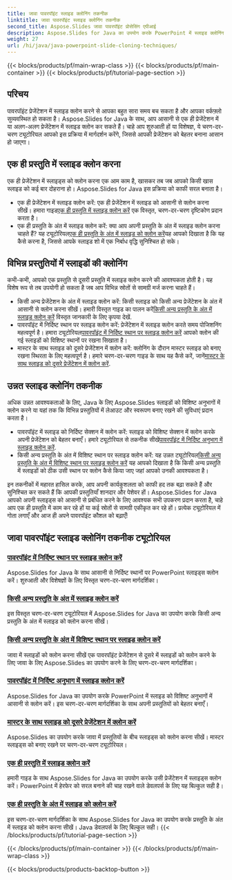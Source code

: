 ```yaml
---
title: जावा पावरपॉइंट स्लाइड क्लोनिंग तकनीक
linktitle: जावा पावरपॉइंट स्लाइड क्लोनिंग तकनीक
second_title: Aspose.Slides जावा पावरपॉइंट प्रोसेसिंग एपीआई
description: Aspose.Slides for Java का उपयोग करके PowerPoint में स्लाइड क्लोनिंग में महारत हासिल करें। एक ही प्रेजेंटेशन में या सभी प्रेजेंटेशन में स्लाइड क्लोन करना सीखें।
weight: 27
url: /hi/java/java-powerpoint-slide-cloning-techniques/
---
```


{{< blocks/products/pf/main-wrap-class >}}
{{< blocks/products/pf/main-container >}}
{{< blocks/products/pf/tutorial-page-section >}}

##  परिचय

पावरपॉइंट प्रेजेंटेशन में स्लाइड क्लोन करने से आपका बहुत सारा समय बच सकता है और आपका वर्कफ़्लो सुव्यवस्थित हो सकता है। Aspose.Slides for Java के साथ, आप आसानी से एक ही प्रेजेंटेशन में या अलग-अलग प्रेजेंटेशन में स्लाइड क्लोन कर सकते हैं। चाहे आप शुरुआती हों या विशेषज्ञ, ये चरण-दर-चरण ट्यूटोरियल आपको इस प्रक्रिया में मार्गदर्शन करेंगे, जिससे आपकी प्रेजेंटेशन को बेहतर बनाना आसान हो जाएगा।

## एक ही प्रस्तुति में स्लाइड क्लोन करना

एक ही प्रेजेंटेशन में स्लाइड्स को क्लोन करना एक आम काम है, खासकर तब जब आपको किसी खास स्लाइड को कई बार दोहराना हो। Aspose.Slides for Java इस प्रक्रिया को काफी सरल बनाता है।

-  एक ही प्रेजेंटेशन में स्लाइड क्लोन करें: एक ही प्रेजेंटेशन में स्लाइड को आसानी से क्लोन करना सीखें। हमारा गाइड[एक ही प्रस्तुति में स्लाइड क्लोन करें](./clone-slide-within-same-presentation-powerpoint/) एक विस्तृत, चरण-दर-चरण दृष्टिकोण प्रदान करता है।
-  एक ही प्रस्तुति के अंत में स्लाइड क्लोन करें: क्या आप अपनी प्रस्तुति के अंत में स्लाइड क्लोन करना चाहते हैं? यह ट्यूटोरियल[एक ही प्रस्तुति के अंत में स्लाइड को क्लोन करें](./clone-slide-end-within-same-presentation-powerpoint/)यह आपको दिखाता है कि यह कैसे करना है, जिससे आपके स्लाइड शो में एक निर्बाध वृद्धि सुनिश्चित हो सके।

## विभिन्न प्रस्तुतियों में स्लाइडों की क्लोनिंग

कभी-कभी, आपको एक प्रस्तुति से दूसरी प्रस्तुति में स्लाइड क्लोन करने की आवश्यकता होती है। यह विशेष रूप से तब उपयोगी हो सकता है जब आप विभिन्न स्रोतों से सामग्री मर्ज करना चाहते हैं।

-  किसी अन्य प्रेजेंटेशन के अंत में स्लाइड क्लोन करें: किसी स्लाइड को किसी अन्य प्रेजेंटेशन के अंत में आसानी से क्लोन करना सीखें। हमारी विस्तृत गाइड का पालन करें[किसी अन्य प्रस्तुति के अंत में स्लाइड क्लोन करें](./clone-slide-end-another-presentation-powerpoint/) विस्तृत जानकारी के लिए कृपया देखें.
-  पावरपॉइंट में निर्दिष्ट स्थान पर स्लाइड क्लोन करें: प्रेजेंटेशन में स्लाइड क्लोन करते समय पोजिशनिंग महत्वपूर्ण है। हमारा ट्यूटोरियल[पावरपॉइंट में निर्दिष्ट स्थान पर स्लाइड क्लोन करें](./clone-slide-specified-position-powerpoint/) आपको क्लोन की गई स्लाइडों को विशिष्ट स्थानों पर रखना सिखाता है।
-  मास्टर के साथ स्लाइड को दूसरे प्रेजेंटेशन में क्लोन करें: क्लोनिंग के दौरान मास्टर स्लाइड को बनाए रखना स्थिरता के लिए महत्वपूर्ण है। हमारे चरण-दर-चरण गाइड के साथ यह कैसे करें, जानें[मास्टर के साथ स्लाइड को दूसरे प्रेजेंटेशन में क्लोन करें](./clone-slide-another-presentation-master-powerpoint/).

## उन्नत स्लाइड क्लोनिंग तकनीक

अधिक उन्नत आवश्यकताओं के लिए, Java के लिए Aspose.Slides स्लाइडों को विशिष्ट अनुभागों में क्लोन करने या यहां तक कि विभिन्न प्रस्तुतियों में लेआउट और स्वरूपण बनाए रखने की सुविधाएं प्रदान करता है।

-  पावरपॉइंट में स्लाइड को निर्दिष्ट सेक्शन में क्लोन करें: स्लाइड को विशिष्ट सेक्शन में क्लोन करके अपनी प्रेजेंटेशन को बेहतर बनाएँ। हमारे ट्यूटोरियल से तकनीक सीखें[पावरपॉइंट में निर्दिष्ट अनुभाग में स्लाइड क्लोन करें](./clone-slide-specified-section-powerpoint/).
-  किसी अन्य प्रस्तुति के अंत में विशिष्ट स्थान पर स्लाइड क्लोन करें: यह उन्नत ट्यूटोरियल[किसी अन्य प्रस्तुति के अंत में विशिष्ट स्थान पर स्लाइड क्लोन करें](./clone-slide-end-another-specific-position-powerpoint/) यह आपको दिखाता है कि किसी अन्य प्रस्तुति में स्लाइडों को ठीक उसी स्थान पर क्लोन कैसे किया जाए जहां आपको उनकी आवश्यकता है।

इन तकनीकों में महारत हासिल करके, आप अपनी कार्यकुशलता को काफी हद तक बढ़ा सकते हैं और सुनिश्चित कर सकते हैं कि आपकी प्रस्तुतियाँ शानदार और पेशेवर हों। Aspose.Slides for Java आपको अपनी स्लाइड्स को आसानी से प्रबंधित करने के लिए आवश्यक सभी उपकरण प्रदान करता है, चाहे आप एक ही प्रस्तुति में काम कर रहे हों या कई स्रोतों से सामग्री एकीकृत कर रहे हों। प्रत्येक ट्यूटोरियल में गोता लगाएँ और आज ही अपने पावरपॉइंट कौशल को बढ़ाएँ!
## जावा पावरपॉइंट स्लाइड क्लोनिंग तकनीक ट्यूटोरियल
### [पावरपॉइंट में निर्दिष्ट स्थान पर स्लाइड क्लोन करें](./clone-slide-specified-position-powerpoint/)
Aspose.Slides for Java के साथ आसानी से निर्दिष्ट स्थानों पर PowerPoint स्लाइड्स क्लोन करें। शुरुआती और विशेषज्ञों के लिए विस्तृत चरण-दर-चरण मार्गदर्शिका।
### [किसी अन्य प्रस्तुति के अंत में स्लाइड क्लोन करें](./clone-slide-end-another-presentation-powerpoint/)
इस विस्तृत चरण-दर-चरण ट्यूटोरियल में Aspose.Slides for Java का उपयोग करके किसी अन्य प्रस्तुति के अंत में स्लाइड को क्लोन करना सीखें।
### [किसी अन्य प्रस्तुति के अंत में विशिष्ट स्थान पर स्लाइड क्लोन करें](./clone-slide-end-another-specific-position-powerpoint/)
जावा में स्लाइडों को क्लोन करना सीखें एक पावरपॉइंट प्रेजेंटेशन से दूसरे में स्लाइडों को क्लोन करने के लिए जावा के लिए Aspose.Slides का उपयोग करने के लिए चरण-दर-चरण मार्गदर्शिका।
### [पावरपॉइंट में निर्दिष्ट अनुभाग में स्लाइड क्लोन करें](./clone-slide-specified-section-powerpoint/)
Aspose.Slides for Java का उपयोग करके PowerPoint में स्लाइड को विशिष्ट अनुभागों में आसानी से क्लोन करें। इस चरण-दर-चरण मार्गदर्शिका के साथ अपनी प्रस्तुतियों को बेहतर बनाएँ।
### [मास्टर के साथ स्लाइड को दूसरे प्रेजेंटेशन में क्लोन करें](./clone-slide-another-presentation-master-powerpoint/)
Aspose.Slides का उपयोग करके जावा में प्रस्तुतियों के बीच स्लाइड्स को क्लोन करना सीखें। मास्टर स्लाइड्स को बनाए रखने पर चरण-दर-चरण ट्यूटोरियल।
### [एक ही प्रस्तुति में स्लाइड क्लोन करें](./clone-slide-within-same-presentation-powerpoint/)
हमारी गाइड के साथ Aspose.Slides for Java का उपयोग करके उसी प्रेजेंटेशन में स्लाइड्स क्लोन करें। PowerPoint में हेरफेर को सरल बनाने की चाह रखने वाले डेवलपर्स के लिए यह बिल्कुल सही है।
### [एक ही प्रस्तुति के अंत में स्लाइड को क्लोन करें](./clone-slide-end-within-same-presentation-powerpoint/)
इस चरण-दर-चरण मार्गदर्शिका के साथ Aspose.Slides for Java का उपयोग करके प्रस्तुति के अंत में स्लाइड को क्लोन करना सीखें। Java डेवलपर्स के लिए बिल्कुल सही।
{{< /blocks/products/pf/tutorial-page-section >}}

{{< /blocks/products/pf/main-container >}}
{{< /blocks/products/pf/main-wrap-class >}}

{{< blocks/products/products-backtop-button >}}
